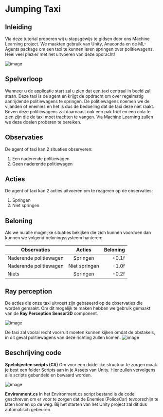# Jumping Taxi

## Inleiding

Via deze tutorial proberen wij u stapsgewijs te gidsen door ons Machine Learning project. We maakten gebruik van Unity, Anaconda en de ML-Agents package om een taxi te kunnen leren springen over politiewagens.
Heel veel plezier met het uitvoeren van deze opdracht!

![image](https://user-images.githubusercontent.com/73060860/145276168-179004ce-8633-4630-8438-68e651c2a230.png)


## Spelverloop

Wanneer u de applicatie start zal u zien dat een taxi centraal in beeld zal staan. Deze taxi is de agent en krijgt de opdracht om over regelmatig aanrijdende politiewagens te springen. De politiewagens noemen we de vijanden of enemies en het is dus de bedoeling dat de taxi deze niet raakt. Boven deze politiewagens zal daarnaast ook een pak friet en een cola te zien zijn die de taxi moet trachten te vangen. Via Machine Learning zullen we deze doelen proberen te bereiken.

## Observaties

De agent of taxi kan 2 situaties observeren:

1. Een naderende politiewagen
2. Geen naderende politiewagen

## Acties

De agent of taxi kan 2 acties uitvoeren om te reageren op de observaties:

1. Springen
2. Niet springen

## Beloning

Als we nu alle mogelijke situaties bekijken die zich kunnen voordoen dan kunnen we volgend beloningssysteem hanteren:

|        Observaties       |      Acties     |  Beloning |
|------------------------- |:---------------:|----------:|
|  Naderende politiewagen  |     Springen    |   +0.1f   |
|  Naderende politiewagen  |  Niet springen  |   -1.0f   |
|          Niets           |     Springen    |   -0.2f   |

## Ray perception
De acties die onze taxi uitvoert zijn gebaseerd op de observaties die worden gemaakt. Om dit mogelijk te maken hebben we gebruik gemaakt van de **Ray Perception Sensor3D** component. 

![image](https://user-images.githubusercontent.com/61239203/145287905-6fdc2e5f-cc50-459c-b1e3-1e9579ee26f2.png)

De taxi zal vooral recht voorruit moeten kunnen kijken omdat de obstakels, in dit geval politiewagens van deze richting zullen komen. 
![image](https://user-images.githubusercontent.com/61239203/145288077-c0e823b3-1180-488d-b0f8-76d24f1231f0.png)

## Beschrijving code
**Spelobjecten scripts (C#)** 
Om voor een duidelijke structuur te zorgen maak je best een folder Scripts aan in je Assets van Unity. Hier zullen vervolgens alle scripts gebundeld en bewaard worden.

![image](https://user-images.githubusercontent.com/61239203/145288226-98ffe34b-dfa1-45d8-a918-217d0f72324a.png)

**Environment.cs**
In het Environment.cs script bestand is de code geschreven om er voor te zorgen dat de Enemies (PoliceCar) tevoorschijn te laten komen op de weg. Bij het starten van het Unity project zal dit dus automatisch gebeuren. 






